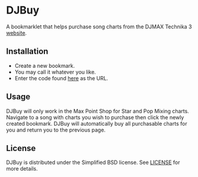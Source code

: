 # DJBuy

A bookmarklet that helps purchase song charts from the DJMAX Technika 3 [website][1].


## Installation

- Create a new bookmark.
- You may call it whatever you like.
- Enter the code found [here][2] as the URL.


## Usage

DJBuy will only work in the Max Point Shop for Star and Pop Mixing charts.  Navigate to a song with charts you wish to purchase then click the newly created bookmark.  DJBuy will automatically buy all purchasable charts for you and return you to the previous page.


## License

DJBuy is distributed under the Simplified BSD license.  See [LICENSE][3] for more details.




[1]: http://www.djmaxcrew.com/ "DJMAX Technika 3"
[2]: https://github.com/smwst/DJBuy/blob/master/djbuy.min.js "DJBuy"
[3]: https://github.com/smwst/DJBuy/blob/master/LICENSE "License"
